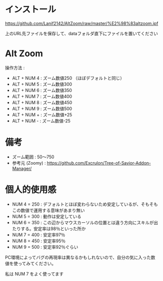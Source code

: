 # インストール
https://github.com/Lanif2142/AltZoom/raw/master/%E2%98%83altzoom.ipf

上のURL先ファイルを保存して、dataフォルダ直下にファイルを置いてください

# Alt Zoom
操作方法 :
- ALT + NUM 4 : ズーム数値250 （ほぼデフォルトと同じ）
- ALT + NUM 5 : ズーム数値300
- ALT + NUM 6 : ズーム数値350
- ALT + NUM 7 : ズーム数値400
- ALT + NUM 8 : ズーム数値450
- ALT + NUM 9 : ズーム数値500
- ALT + NUM + : ズーム数値+25
- ALT + NUM - : ズーム数値-25



# 備考
- ズーム範囲 : 50～750
- 参考元 (Zoomy) : https://github.com/Excrulon/Tree-of-Savior-Addon-Manager/

# 個人的使用感
- NUM 4 = 250 : デフォルトとほぼ変わらないため安定しているが、そもそもこの数値で運用する意味があまり無い
- NUM 5 = 300 : 動作は安定している
- NUM 6 = 350 : この辺からマウスカーソルの位置とは違う方向にスキルが出たりする。安定率は98％といった所か
- NUM 7 = 400 : 安定率97％
- NUM 8 = 450 : 安定率95％
- NUM 9 = 500 : 安定率92％ぐらい

PC環境によってバグの再現率は異なるかもしれないので、自分の気に入った数値を使ってみてください。

私は NUM 7 をよく使ってます
